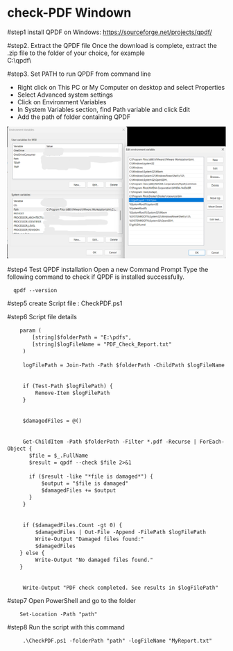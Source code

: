 # check-PDF Windown

#step1 install QPDF on Windows:
https://sourceforge.net/projects/qpdf/
 
#step2. Extract the QPDF file
Once the download is complete, extract the .zip file to the folder of your choice, for example  
 C:\qpdf\

#step3. Set PATH to run QPDF from command line
- Right click on This PC or My Computer on desktop and select Properties
- Select Advanced system settings
- Click on Environment Variables
- In System Variables section, find Path variable and click Edit
- Add the path of folder containing QPDF

![My Image](./img/pg2.png)




#step4  Test QPDF installation
Open a new Command Prompt Type the following command to check if QPDF is installed successfully.

      qpdf --version


#step5 create Script file : CheckPDF.ps1

#step6 Script file details

        param (
            [string]$folderPath = "E:\pdfs",  
            [string]$logFileName = "PDF_Check_Report.txt"  
         )
   
         logFilePath = Join-Path -Path $folderPath -ChildPath $logFileName
   
   
         if (Test-Path $logFilePath) {
             Remove-Item $logFilePath
         }
     
     
         $damagedFiles = @()
     
     
         Get-ChildItem -Path $folderPath -Filter *.pdf -Recurse | ForEach-Object {
           $file = $_.FullName
           $result = qpdf --check $file 2>&1
         
           if ($result -like "*file is damaged*") {
               $output = "$file is damaged"
               $damagedFiles += $output  
           }
         }
     
     
         if ($damagedFiles.Count -gt 0) {
             $damagedFiles | Out-File -Append -FilePath $logFilePath
             Write-Output "Damaged files found:"
             $damagedFiles
        } else {
             Write-Output "No damaged files found."
        }
     
     
         Write-Output "PDF check completed. See results in $logFilePath"


#step7 Open PowerShell and go to the folder
        
        Set-Location -Path "path"

#step8 Run the script with this command
         
         .\CheckPDF.ps1 -folderPath "path" -logFileName "MyReport.txt"


